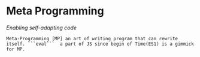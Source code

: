 # Meta Programming 
*Enabling self-adapting code*

    Meta-Programming [MP] an art of writing program that can rewrite itself. ```eval```  a part of JS since begin of Time(ES1) is a gimmick for MP. 
